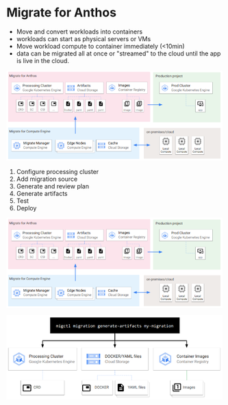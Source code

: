 # Migrate for Anthos

- Move and convert workloads into containers
- workloads can start as physical servers or VMs
- Move workload compute to container immediately (<10min)
- data can be migrated all at once or "streamed" to the cloud until the app is live in the cloud.

![](media/anthos_migrate.png)

1. Configure processing cluster
2. Add migration source
3. Generate and review plan
4. Generate artifacts
5. Test
6. Deploy

![](media/anthos_migrate.png)

![](media/anthos_generate.png)
